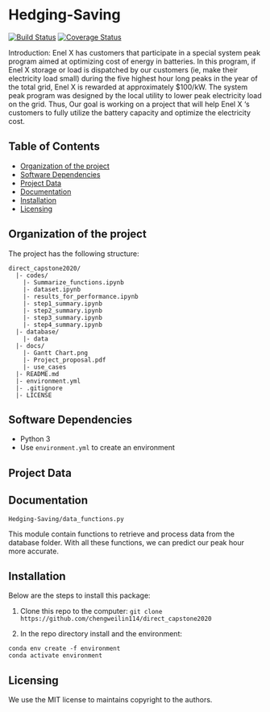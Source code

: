 # Hedging-Saving

[![Build Status](https://travis-ci.org/chengweilin114/direct_capstone2020.svg?branch=master)](https://travis-ci.org/github/chengweilin114/direct_capstone2020)
[![Coverage Status](https://coveralls.io/repos/github/chengweilin114/direct_capstone2020/badge.svg?branch=master)](https://coveralls.io/github/chengweilin114/direct_capstone2020?branch=master)

Introduction: Enel X has customers that participate in a special system peak program aimed at optimizing cost of energy in batteries. In this program, if Enel X storage or load is dispatched by our customers (ie, make their electricity load small) during the five highest hour long peaks in the year of the total grid, Enel X is rewarded at approximately $100/kW. The system peak program was designed by the local utility to lower peak electricity load on the grid. Thus, Our goal is working on a project that will help Enel X ‘s customers to fully utilize the battery capacity and optimize the electricity cost.

## Table of Contents


- [Organization of the project](#Organization-of-the-project)
- [Software Dependencies](#Software-Dependencies)
- [Project Data](#Project-Data)
- [Documentation](#Documentation)
- [Installation](#Installation)
- [Licensing](#Licensing)


## Organization of the project

The project has the following structure:

    direct_capstone2020/
      |- codes/
        |- Summarize_functions.ipynb
        |- dataset.ipynb
        |- results_for_performance.ipynb
        |- step1_summary.ipynb
        |- step2_summary.ipynb
        |- step3_summary.ipynb
        |- step4_summary.ipynb
      |- database/
        |- data
      |- docs/
        |- Gantt Chart.png
        |- Project_proposal.pdf
        |- use_cases
      |- README.md
      |- environment.yml
      |- .gitignore
      |- LICENSE


## Software Dependencies

- Python 3
- Use `environment.yml` to create an environment


## Project Data


## Documentation

`Hedging-Saving/data_functions.py`

This module contain functions to retrieve and process data from the database folder. 
With all these functions, we can predict our peak hour more accurate. 

## Installation

Below are the steps to install this package:
1. Clone this repo to the computer: `git clone https://github.com/chengweilin114/direct_capstone2020`

2. In the repo directory install and the environment:
```
conda env create -f environment
conda activate environment
```

## Licensing


We use the MIT license to maintains copyright to the authors.
